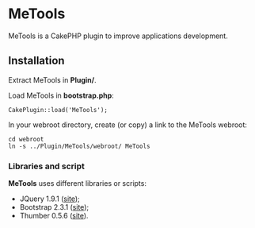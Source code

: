 # MeTools #
MeTools is a CakePHP plugin to improve applications development.

## Installation ##
Extract MeTools in **Plugin/**.

Load MeTools in **bootstrap.php**:

	CakePlugin::load('MeTools');

In your webroot directory, create (or copy) a link to the MeTools webroot:

	cd webroot
	ln -s ../Plugin/MeTools/webroot/ MeTools

### Libraries and script ###
**MeTools** uses different libraries or scripts:

- JQuery 1.9.1 ([site](http://jquery.com));
- Bootstrap 2.3.1 ([site](http://twitter.github.com/bootstrap));
- Thumber 0.5.6 ([site](https://code.google.com/p/phpthumbmaker)).
